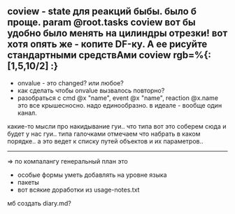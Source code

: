 coview - state для реакций быбы. было б проще.
param @root.tasks
coview вот бы удобно было менять на цилиндры отрезки!
вот хотя опять же - копите DF-ку. А ее рисуйте стандартными средствАми
coview rgb=%{: [1,5,10/2] :}
----

* onvalue - это changed? или любое?
* как сделать чтобы onvalue вызвалось повторно?
* разобраться с cmd @x "name", event @x "name", reaction @x.name
это все крышесносно. надо единообразно. в идеале - вообще один канал.

какие-то мысли про накидывание гуи.. что типа вот это соберем сюда и будет у нас гуи..
типа галочками отмечаем что набрать в каком порядке..
а это ведет к списку путей объектов и их параметров..

*****
=>
по компалангу генеральный план это
- особые формы уметь добавлять на уровне языка
- пакеты
- вот всякие доработки из usage-notes.txt

мб создать diary.md?